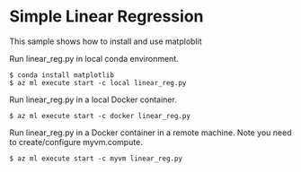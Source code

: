 # Simple Linear Regression

This sample shows how to install and use matploblit

Run linear_reg.py in local conda environment.
```
$ conda install matplotlib
$ az ml execute start -c local linear_reg.py
```

Run linear_reg.py in a local Docker container.
```
$ az ml execute start -c docker linear_reg.py
```

Run linear_reg.py in a Docker container in a remote machine. Note you need to create/configure myvm.compute.
```
$ az ml execute start -c myvm linear_reg.py
```
